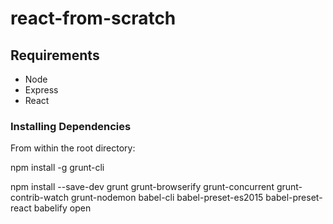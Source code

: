 # react-from-scratch

## Requirements

- Node
- Express
- React

### Installing Dependencies

From within the root directory:

npm install -g
grunt-cli

npm install --save-dev
grunt
grunt-browserify
grunt-concurrent
grunt-contrib-watch
grunt-nodemon
babel-cli
babel-preset-es2015
babel-preset-react
babelify open
